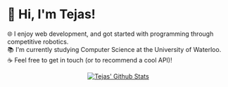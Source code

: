 # 👋 Hi, I'm Tejas!

🌐 I enjoy web development, and got started with programming through competitive robotics.\
📚 I'm currently studying Computer Science at the University of Waterloo.\
☕ Feel free to get in touch (or to recommend a cool API)!

<p align="center"><a href="https://github.com/anuraghazra/github-readme-stats"><img src="https://github-readme-stats.vercel.app/api?username=twilkhoo&count_private=true&show_icons=true&theme=tokyonight" alt="Tejas' Github Stats"></a></p>
